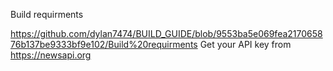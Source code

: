 Build requirments

https://github.com/dylan7474/BUILD_GUIDE/blob/9553ba5e069fea217065876b137be9333bf9e102/Build%20requirments
Get your API key from https://newsapi.org
